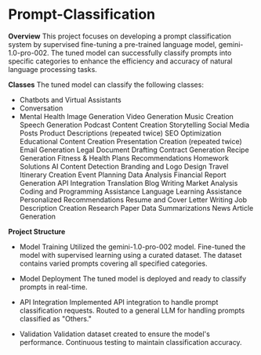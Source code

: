 # Prompt-Classification
**Overview**
This project focuses on developing a prompt classification system by supervised fine-tuning a pre-trained language model, gemini-1.0-pro-002. The tuned model can successfully classify prompts into specific categories to enhance the efficiency and accuracy of natural language processing tasks.

**Classes**
The tuned model can classify the following classes:

- Chatbots and Virtual Assistants
- Conversation
- Mental Health
Image Generation
Video Generation
Music Creation
Speech Generation
Podcast Content Creation
Storytelling
Social Media Posts
Product Descriptions (repeated twice)
SEO Optimization
Educational Content Creation
Presentation Creation (repeated twice)
Email Generation
Legal Document Drafting
Contract Generation
Recipe Generation
Fitness & Health Plans Recommendations
Homework Solutions
AI Content Detection
Branding and Logo Design
Travel Itinerary Creation
Event Planning
Data Analysis
Financial Report Generation
API Integration
Translation
Blog Writing
Market Analysis
Coding and Programming Assistance
Language Learning Assistance
Personalized Recommendations
Resume and Cover Letter Writing
Job Description Creation
Research Paper Data
Summarizations
News Article Generation

**Project Structure**

- Model Training
Utilized the gemini-1.0-pro-002 model.
Fine-tuned the model with supervised learning using a curated dataset.
The dataset contains varied prompts covering all specified categories.

- Model Deployment
The tuned model is deployed and ready to classify prompts in real-time.

- API Integration
Implemented API integration to handle prompt classification requests.
Routed to a general LLM for handling prompts classified as "Others."

- Validation
Validation dataset created to ensure the model's performance.
Continuous testing to maintain classification accuracy.
